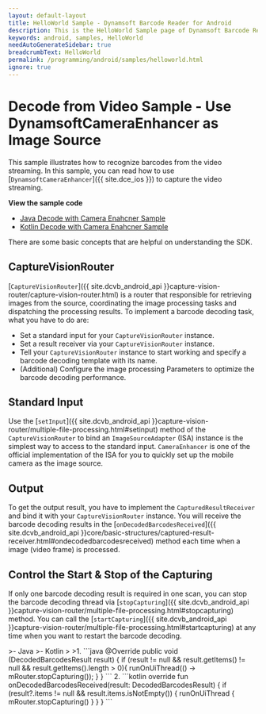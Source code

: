 ```yaml
---
layout: default-layout
title: HelloWorld Sample - Dynamsoft Barcode Reader for Android
description: This is the HelloWorld Sample page of Dynamsoft Barcode Reader for Android SDK.
keywords: android, samples, HelloWorld
needAutoGenerateSidebar: true
breadcrumbText: HelloWorld
permalink: /programming/android/samples/helloworld.html
ignore: true
---
```


# Decode from Video Sample - Use DynamsoftCameraEnhancer as Image Source

This sample illustrates how to recognize barcodes from the video streaming. In this sample, you can read how to use [`DynamsoftCameraEnhancer`]({{ site.dce_ios }}) to capture the video streaming.

**View the sample code**

* <a href="https://github.com/Dynamsoft/barcode-reader-mobile-samples/tree/main/android/HelloWorld/DecodeWithCameraEnhancer/" target="_blank">Java Decode with Camera Enahcner Sample</a>
* <a href="https://github.com/Dynamsoft/barcode-reader-mobile-samples/tree/main/android/HelloWorld/DecodeWithCameraEnhancerKt/" target="_blank">Kotlin Decode with Camera Enahcner Sample</a>

There are some basic concepts that are helpful on understanding the SDK.

## CaptureVisionRouter

[`CaptureVisionRouter`]({{ site.dcvb_android_api }}capture-vision-router/capture-vision-router.html) is a router that responsible for retrieving images from the source, coordinating the image processing tasks and dispatching the processing results. To implement a barcode decoding task, what you have to do are:

* Set a standard input for your `CaptureVisionRouter` instance.
* Set a result receiver via your `CaptureVisionRouter` instance.
* Tell your `CaptureVisionRouter` instance to start working and specify a barcode decoding template with its name.
* (Additional) Configure the image processing Parameters to optimize the barcode decoding performance.

## Standard Input

Use the [`setInput`]({{ site.dcvb_android_api }}capture-vision-router/multiple-file-processing.html#setinput) method of the `CaptureVisionRouter` to bind an `ImageSourceAdapter` (ISA) instance is the simplest way to access to the standard input. `CameraEnhancer` is one of the official implementation of the ISA for you to quickly set up the mobile camera as the image source.

## Output

To get the output result, you have to implement the `CapturedResultReceiver` and bind it with your `CaptureVisionRouter` instance. You will receive the barcode decoding results in the [`onDecodedBarcodesReceived`]({{ site.dcvb_android_api }}core/basic-structures/captured-result-receiver.html#ondecodedbarcodesreceived) method each time when a image (video frame) is processed.

## Control the Start & Stop of the Capturing

If only one barcode decoding result is required in one scan, you can stop the barcode decoding thread via [`stopCapturing`]({{ site.dcvb_android_api }}capture-vision-router/multiple-file-processing.html#stopcapturing) method. You can call the [`startCapturing`]({{ site.dcvb_android_api }}capture-vision-router/multiple-file-processing.html#startcapturing) at any time when you want to restart the barcode decoding.

<div class="sample-code-prefix"></div>
>- Java
>- Kotlin
>
>1. 
```java
@Override
public void (DecodedBarcodesResult result) {
    if (result != null && result.getItems() != null && result.getItems().length > 0){
        runOnUiThread(() -> mRouter.stopCapturing());
    }
}
```
2. 
```kotlin
override fun onDecodedBarcodesReceived(result: DecodedBarcodesResult) {
    if (result?.items != null && result.items.isNotEmpty()) {
        runOnUiThread { mRouter.stopCapturing() }
    }
}
```
